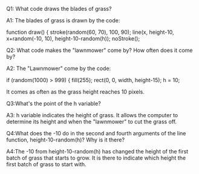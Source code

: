 Q1: What code draws the blades of grass?

A1: The blades of grass is drawn by the code:

  function draw() {
  stroke(random(60, 70), 100, 90);
  line(x, height-10, x+random(-10, 10), height-10-random(h));
  noStroke();

Q2: What code makes the "lawnmower" come by? How often does it come by?

A2: The "Lawnmower" come by the code:

  if (random(1000) > 999) {
    fill(255);
    rect(0, 0, width, height-15);
    h = 10;
    
  It comes as often as the grass height reaches 10 pixels.

Q3:What's the point of the h variable?

A3: h variable indicates the height of grass. It allows the computer to determine its height and when the "lawnmower" to cut
  the grass off. 

Q4:What does the -10 do in the second and fourth arguments of the line function, height-10-random(h)? Why is it there?

A4:The -10 from height-10-random(h) has changed the height of the first batch of grass that starts to grow. It is there to 
  indicate which height the first batch of grass to start with. 
